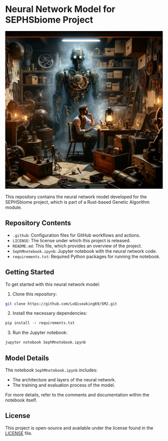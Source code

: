 # Neural Network Model for SEPHSbiome Project

<p align="center">
  <img src="https://github.com/LoQiseaking69/SM2/blob/main/Sm2.png" alt="Sm2">
</p>

This repository contains the neural network model developed for the SEPHSbiome project, which is part of a Rust-based Genetic Algorithm module.

## Repository Contents

- `.github`: Configuration files for GitHub workflows and actions.
- `LICENSE`: The license under which this project is released.
- `README.md`: This file, which provides an overview of the project.
- `SephMnotebook.ipynb`: Jupyter notebook with the neural network code.
- `requirements.txt`: Required Python packages for running the notebook.

## Getting Started

To get started with this neural network model:

1. Clone this repository:
```bash
git clone https://github.com/LoQiseaking69/SM2.git
```

2. Install the necessary dependencies:
```bash
pip install -r requirements.txt
```

3. Run the Jupyter notebook:
```bash
jupyter notebook SephMnotebook.ipynb
```

## Model Details

The notebook `SephMnotebook.ipynb` includes:

- The architecture and layers of the neural network.
- The training and evaluation process of the model.

For more details, refer to the comments and documentation within the notebook itself.

## License

This project is open-source and available under the license found in the [LICENSE](https://github.com/LoQiseaking69/SM2/blob/main/LICENSE) file.
